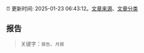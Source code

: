 :alarm_clock: 更新时间: 2025-01-23 06:43:12。[文章来源](/README.md)、[文章分类](/TAGS.md)

## 报告


> 关键字：`报告`、`月报`



